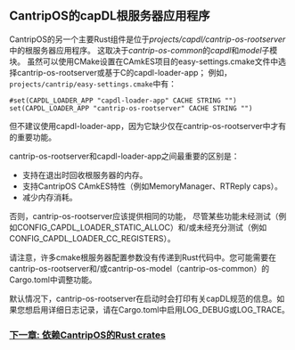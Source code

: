 <!--
## CantripOS capDL rootserver application

The other main Rust piece of CantripOS is the rootserver application that is located in
*projects/capdl/cantrip-os-rootserver*. This depends on the *capdl* and *model*
submodules of *cantrip-os-common*. While it is possible to select either
cantrip-os-rootserver or the C-based capdl-loader-app with a CMake setting
in the CAmkES project's easy-settings.cmake file; e.g. `projects/cantrip/easy-settings.cmake` has:

```
#set(CAPDL_LOADER_APP "capdl-loader-app" CACHE STRING "")
set(CAPDL_LOADER_APP "cantrip-os-rootserver" CACHE STRING "")
```

using capdl-loader-app is not advised because it lacks important functionality
found only in cantrip-os-rootserver.

The most important differences between cantrip-os-rootserver and capdl-loader-app are:

- Support for reclaiming the rootserver's memory on exit.
- Support for CantripOS CAmkES features (e.g. MemoryManager, RTReply caps).
- Reduced memory consumption.

Otherwise cantrip-os-rootserver should provide the same functionality though
certain features are not tested (e.g. CONFIG_CAPDL_LOADER_STATIC_ALLOC)
and/or not well-tested (e.g. CONFIG_CAPDL_LOADER_CC_REGISTERS).

Beware that many of the cmake rootserver configuration parameters are not plumbed
through to the Rust code.  Its likely you will need to tweak features in the
Cargo.toml for cantrip-os-rootserver and/or cantrip-os-model (cantrip-os-common).

By default cantrip-os-rootserver prints information about the capDL specification
when it starts up. If you want verbose logging enable `LOG_DEBUG` or `LOG_TRACE`
in the Cargo.toml.

### [Next Section: Depending on CantripOS Rust crates](CrateDependencies.md)
-->

## CantripOS的capDL根服务器应用程序

CantripOS的另一个主要Rust组件是位于*projects/capdl/cantrip-os-rootserver*中的根服务器应用程序。
这取决于*cantrip-os-common*的*capdl*和*model*子模块。
虽然可以使用CMake设置在CAmkES项目的easy-settings.cmake文件中选择cantrip-os-rootserver或基于C的capdl-loader-app；
例如，`projects/cantrip/easy-settings.cmake`中有：

```
#set(CAPDL_LOADER_APP "capdl-loader-app" CACHE STRING "")
set(CAPDL_LOADER_APP "cantrip-os-rootserver" CACHE STRING "")
```

但不建议使用capdl-loader-app，因为它缺少仅在cantrip-os-rootserver中才有的重要功能。

cantrip-os-rootserver和capdl-loader-app之间最重要的区别是：

- 支持在退出时回收根服务器的内存。
- 支持CantripOS CAmkES特性（例如MemoryManager、RTReply caps）。
- 减少内存消耗。

否则，cantrip-os-rootserver应该提供相同的功能，
尽管某些功能未经测试（例如CONFIG_CAPDL_LOADER_STATIC_ALLOC）和/或未经充分测试（例如CONFIG_CAPDL_LOADER_CC_REGISTERS）。

请注意，许多cmake根服务器配置参数没有传递到Rust代码中。您可能需要在cantrip-os-rootserver和/或cantrip-os-model（cantrip-os-common）的Cargo.toml中调整功能。

默认情况下，cantrip-os-rootserver在启动时会打印有关capDL规范的信息。如果您想启用详细日志记录，请在Cargo.toml中启用LOG_DEBUG或LOG_TRACE。

### [下一章: 依赖CantripOS的Rust crates](CrateDependencies.md)